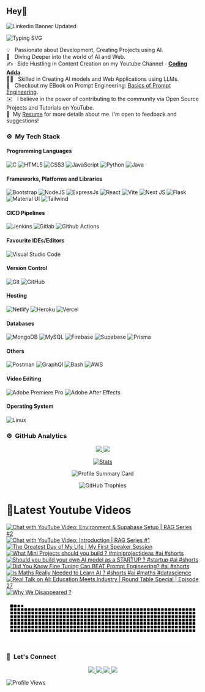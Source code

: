 ## Hey👋
![Linkedin Banner Updated](https://github.com/Yuvadi29/Yuvadi29/assets/80524895/64e39555-2b44-48be-a6b2-1a2a13c285be)


![Typing SVG](https://readme-typing-svg.herokuapp.com?font=comfortaa&color=ffffff&size=24&width=500&lines=🚀Software-Developer;🎙️Podcaster;📷Content-Creator;🎤Speaker;📕Author👋Nice+to+meet+you...)

💡 &nbsp; Passionate about Development, Creating Projects using AI.\
🧠 &nbsp; Diving Deeper into the world of AI and Web.\
✍️ &nbsp; Side Hustling in Content Creation on my Youtube Channel - **[Coding Adda](https://www.youtube.com/@Coding_adda)**.\
🧑‍🏭 &nbsp; Skilled in Creating AI models and Web Applications using LLMs.\
📕 &nbsp; Checkout my EBook on Prompt Engineering: [Basics of Prompt Engineering](https://amzn.in/d/4DiLgn3).\
✉️ &nbsp; I believe in the power of contributing to the community via Open Source Projects and Tutorials on YouTube.\
📄 &nbsp;My [Resume](Aditya_Trivedi_CV.pdf) for more details about me. I'm open to feedback and suggestions!

### ⚙️ &nbsp;My Tech Stack
#### Programming Languages 

![C](https://skillicons.dev/icons?i=c)
![HTML5](https://skillicons.dev/icons?i=html)
![CSS3](https://skillicons.dev/icons?i=css)
![JavaScript](https://skillicons.dev/icons?i=js)
![Python](https://skillicons.dev/icons?i=python)
![Java](https://skillicons.dev/icons?i=java)

#### Frameworks, Platforms and Libraries

![Bootstrap](https://skillicons.dev/icons?i=bootstrap)
![NodeJS](https://skillicons.dev/icons?i=nodejs)
![ExpressJs](https://skillicons.dev/icons?i=express)
![React](https://skillicons.dev/icons?i=react)
![Vite](https://skillicons.dev/icons?i=vite)
![Next JS](https://skillicons.dev/icons?i=nextjs)
![Flask](https://skillicons.dev/icons?i=flask)
![Material UI](https://skillicons.dev/icons?i=materialui)
![Tailwind](https://skillicons.dev/icons?i=tailwind)


#### CICD Pipelines
![Jenkins](https://skillicons.dev/icons?i=jenkins)
![Gitlab](https://skillicons.dev/icons?i=gitlab)
![Github Actions](https://skillicons.dev/icons?i=githubactions)


#### Favourite IDEs/Editors

![Visual Studio Code](https://skillicons.dev/icons?i=vscode)


#### Version Control

![Git](https://skillicons.dev/icons?i=git)
![GitHub](https://skillicons.dev/icons?i=github)

#### Hosting

![Netlify](https://skillicons.dev/icons?i=netlify)
![Heroku](https://skillicons.dev/icons?i=heroku)
![Vercel](https://skillicons.dev/icons?i=vercel)

#### Databases

![MongoDB](https://skillicons.dev/icons?i=mongodb)
![MySQL](https://skillicons.dev/icons?i=mysql)
![Firebase](https://skillicons.dev/icons?i=firebase)
![Supabase](https://skillicons.dev/icons?i=supabase)
![Prisma](https://skillicons.dev/icons?i=prisma)

#### Others

![Postman](https://skillicons.dev/icons?i=postman)
![GraphQl](https://skillicons.dev/icons?i=graphql)
![Bash](https://skillicons.dev/icons?i=bash)
![AWS](https://skillicons.dev/icons?i=aws)

#### Video Editing
![Adobe Premiere Pro](https://skillicons.dev/icons?i=pr)
![Adobe After Effects](https://skillicons.dev/icons?i=ae)

#### Operating System

![Linux](https://skillicons.dev/icons?i=linux)


### ⚙️ &nbsp;GitHub Analytics

<p align="center">
  <a href="https://github.com/Yuvadi29">
    <img height="180em" src="https://github-readme-stats-eight-theta.vercel.app/api?username=Yuvadi29&show_icons=true&theme=algolia&include_all_commits=true&count_private=true"/>
    <img height="180em" src="https://github-readme-stats-eight-theta.vercel.app/api/top-langs/?username=Yuvadi29&layout=compact&langs_count=8&theme=algolia"/>
  </a>
</p>

<p align="center">
    <!-- Stats Card -->
    <a href="https://github.com/Yuvadi29">
        <img src="https://github-stats-alpha.vercel.app/api/?username=Yuvadi29&cc=333333&tc=ffffff&ic=4B8BDA" alt="Stats" />
    </a>
</p>


<p align="center">
    <!-- Profile Summary Card -->
    <img src="https://github-profile-summary-cards.vercel.app/api/cards/profile-details?username=Yuvadi29&theme=algolia" alt="Profile Summary Card" />
</p>

<p align="center">
    <!-- Trophy Stats -->
    <img src="https://github-profile-trophy.vercel.app/?username=Yuvadi29&theme=tokyonight" alt="GitHub Trophies" />
</p>


# 📸Latest Youtube Videos
<!-- BEGIN YOUTUBE-CARDS -->
[![Chat with YouTube Video: Environment & Supabase Setup  | RAG Series #2](https://ytcards.demolab.com/?id=_-KAJ6PwM1g&title=Chat+with+YouTube+Video%3A+Environment+%26+Supabase+Setup++%7C+RAG+Series+%232&lang=en&timestamp=1752249666&background_color=%230d1117&title_color=%23ffffff&stats_color=%23dedede&max_title_lines=1&width=250&border_radius=5 "Chat with YouTube Video: Environment & Supabase Setup  | RAG Series #2")](https://www.youtube.com/watch?v=_-KAJ6PwM1g)
[![Chat with YouTube Video: Introduction | RAG Series #1](https://ytcards.demolab.com/?id=jV5TnWXkpV8&title=Chat+with+YouTube+Video%3A+Introduction+%7C+RAG+Series+%231&lang=en&timestamp=1751988626&background_color=%230d1117&title_color=%23ffffff&stats_color=%23dedede&max_title_lines=1&width=250&border_radius=5 "Chat with YouTube Video: Introduction | RAG Series #1")](https://www.youtube.com/watch?v=jV5TnWXkpV8)
[![The Greatest Day of My Life | My First Speaker Session](https://ytcards.demolab.com/?id=gTILfNkdb-g&title=The+Greatest+Day+of+My+Life+%7C+My+First+Speaker+Session&lang=en&timestamp=1751643032&background_color=%230d1117&title_color=%23ffffff&stats_color=%23dedede&max_title_lines=1&width=250&border_radius=5 "The Greatest Day of My Life | My First Speaker Session")](https://www.youtube.com/watch?v=gTILfNkdb-g)
[![What Mini Projects should you build ? #miniprojectideas #ai #shorts](https://ytcards.demolab.com/?id=k_tAgUANHwE&title=What+Mini+Projects+should+you+build+%3F+%23miniprojectideas+%23ai+%23shorts&lang=en&timestamp=1751621435&background_color=%230d1117&title_color=%23ffffff&stats_color=%23dedede&max_title_lines=1&width=250&border_radius=5 "What Mini Projects should you build ? #miniprojectideas #ai #shorts")](https://www.youtube.com/shorts/k_tAgUANHwE)
[![Should you build your own AI model as a STARTUP ? #startup #ai #shorts](https://ytcards.demolab.com/?id=GtuxMoG9CdE&title=Should+you+build+your+own+AI+model+as+a+STARTUP+%3F+%23startup+%23ai+%23shorts&lang=en&timestamp=1751545819&background_color=%230d1117&title_color=%23ffffff&stats_color=%23dedede&max_title_lines=1&width=250&border_radius=5 "Should you build your own AI model as a STARTUP ? #startup #ai #shorts")](https://www.youtube.com/shorts/GtuxMoG9CdE)
[![Did You Know Fine Tuning Can BEAT Prompt Engineering?  #ai #shorts](https://ytcards.demolab.com/?id=3L_W8kItfLQ&title=Did+You+Know+Fine+Tuning+Can+BEAT+Prompt+Engineering%3F++%23ai+%23shorts&lang=en&timestamp=1751520603&background_color=%230d1117&title_color=%23ffffff&stats_color=%23dedede&max_title_lines=1&width=250&border_radius=5 "Did You Know Fine Tuning Can BEAT Prompt Engineering?  #ai #shorts")](https://www.youtube.com/shorts/3L_W8kItfLQ)
[![Is Maths Really Needed to Learn AI ? #shorts #ai #maths #datascience](https://ytcards.demolab.com/?id=YtzRcsi60t0&title=Is+Maths+Really+Needed+to+Learn+AI+%3F+%23shorts+%23ai+%23maths+%23datascience&lang=en&timestamp=1751475009&background_color=%230d1117&title_color=%23ffffff&stats_color=%23dedede&max_title_lines=1&width=250&border_radius=5 "Is Maths Really Needed to Learn AI ? #shorts #ai #maths #datascience")](https://www.youtube.com/shorts/YtzRcsi60t0)
[![Real Talk on AI: Education Meets Industry | Round Table Special | Episode 27](https://ytcards.demolab.com/?id=WzpEFEXSlZo&title=Real+Talk+on+AI%3A+Education+Meets+Industry+%7C+Round+Table+Special+%7C+Episode+27&lang=en&timestamp=1751383823&background_color=%230d1117&title_color=%23ffffff&stats_color=%23dedede&max_title_lines=1&width=250&border_radius=5 "Real Talk on AI: Education Meets Industry | Round Table Special | Episode 27")](https://www.youtube.com/watch?v=WzpEFEXSlZo)
[![Why We Disappeared ?](https://ytcards.demolab.com/?id=cTFZC_Y7Yjc&title=Why+We+Disappeared+%3F&lang=en&timestamp=1750951823&background_color=%230d1117&title_color=%23ffffff&stats_color=%23dedede&max_title_lines=1&width=250&border_radius=5 "Why We Disappeared ?")](https://www.youtube.com/watch?v=cTFZC_Y7Yjc)
<!-- END YOUTUBE-CARDS -->

<img src="https://raw.githubusercontent.com/Yuvadi29/Yuvadi29/output/snake.svg" alt="Snake animation" />

###

### 👋 &nbsp;Let's Connect
<p align="center">
  <a href="https://www.linkedin.com/in/adityat1702/">
        <img
            height="25"
            src="https://img.shields.io/badge/linkedin-%230077B5.svg?style=for-the-badge&logo=linkedin&logoColor=white"
        />
  </a>
  <a href="mailto:letstalkaditya@gmail.com">
        <img
            height="25"
            src="https://img.shields.io/badge/Gmail-D14836?style=for-the-badge&logo=gmail&logoColor=white"
        />
  <a href="https://youtube.com/@coding_adda">
    <img
        height="25"
        src="https://img.shields.io/badge/YouTube-red?/-@coding_adda?style=for-the-badge&logo=youtube&logoColor=white"
  </a>
    <a href="https://github.com/Yuvadi29">
        <img
            height="25"
            src="https://img.shields.io/badge/github-%23121011.svg?style=for-the-badge&logo=github&logoColor=white"
        />
    </a>
</p>

![Profile Views](https://komarev.com/ghpvc/?username=Yuvadi29&color=blue&style=flat&label=Profile+Views&base=1000)


